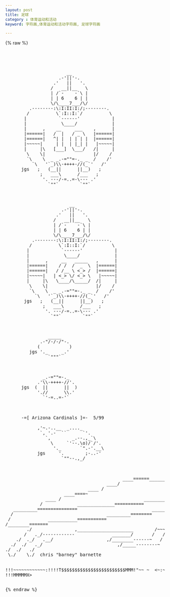 ```yaml
---
layout: post
title: 足球
category : 体育运动和活动
keyword: 字符画,体育运动和活动字符画, 足球字符画

---
```

{% raw %}
<pre>




                       __
                    .-'||'-.
                  .'   ||   '.
                 /   __||__   \
                 | /`-    -`\ |
                 | | 6    6 | |
                 \/\____7___/\/
         .--------:\:I:II:I:/;--------.
        /          \`:I::I:`/          \
       |            `------'            |
       |             \____/             |
       |      ,    __     ___    ,      |
       |======|   /  |   / _ \   |======|
       |======|   ^| |  | | | |  |======|
       |~~~~~|     | |  | |_| |   |~~~~~|
       |     |\   [___]  \___/   /|     |
        \    \|                  |/    /
        `\    \  _ _.-=""=-._ _  /    /'
          `\   '`_)\\-++++-//(_`'   /'
      jgs   ;   (__||      ||__)   ;
             ;   ___\      /___   ;
              '. ---/-=..=-\--- .'
                `""`        `""`



                        __
                     .-'||'-.
                   .'   ||   '.
                  /   __||__   \
                  | /`-    -`\ |
                  | | 6    6 | |
                  \/\____7___/\/
          .--------:\:I:II:I:/;--------.
         /          \`:I::I:`/          \
        |            `------'            |
        |             \____/             |
        |      ,     __   _____   ,      |
        |======|    / /  /  _  \  |======|
        |======|   / /__ \ <_> /  |======|
        |~~~~~|   | <_> \/ <_> \   |~~~~~|
        |     |\   \____/\_____/  /|     |
         \    \|                  |/    /
         `\    \  _ _.-=""=-._ _  /    /'
           `\   '`_)\\-++++-//(_`'   /'
       jgs   ;   (__||      ||__)   ;
              ;   ___\      /___   ;
               '. ---/-=..=-\--- .'
                 `""`        `""`



                _____   
             .-"/-/-/"-. 
            (           )
         jgs '._     _.' 
                `"""`



              _.-=""=-._ 
            .'\\-++++-//'.
      jgs  (  ||      ||  )
            './/      \\.'
              `'-=..=-'`



      -=[ Arizona Cardinals ]=-  5/99
             
            ,'~.-..__  _...._
             `, '.-  ``      `'.
               `,        _.--.,_`\
                 \     `'--.\o)/`/'.
                  '._       `".-'.__\
            jgs     '.        ;-..-'
                     `""--.,_/



                                            ____======______
                                      ____/                  \_
                               ____ /                          \===___
                      ____====~                                       \
               ____ /                               _________________  \
             /             ______________===========               /   |
   _________===============                            _________. (    )
  /                                   _________========          \|   /
 /              ___________===========                               /
/________=======                                            ___   __~
        ./                ,_____________________        /~~~   |/~
       /   ._/------------              _______/       /   /
    ./  ._/   .__/                    ,/________------~   /
  ./  ./   ._/                            ,/_____--------~
./  ./   ./
 \./    \./  chris "barney" barnette


!!!~~~~~~~~~~~~:<!!!!!!XXMMMMMMMM?????????##R$$$$$$$$$$$$$$$$$$$B
!!~~~~~~~~~~~<<!!!!!!X!!?!!!!!!!!!!!!!!!!!?!!!!!!MR$$$$$$$$B$$$$R
~~~~~~~~~~~~<!!!!!!!~~~<!!!!!!UWW$$$$$$$$$NWX!!!!!!!!?R$$8$$RBMMM
~~~~~~~~~~:!!!!!!~~~<!!!XW$$$$$$$$$$$$$$$$$$$$$$M!!!!!!!?R$RRMMMM
~~~~~~~~<!!!!~~~~~~!!U$$$$$$$$$$$$$$$$$$$$$$$$$$$$$X!!!!!!?BMMMMM
~~~~~~~!!!!~~~~~<!d$$$$$$$$$$$$$$$$$$$$$$$$$$$$$$$$$$X!!!!!!MMMMM
~~~~~<!!!~`~~~:X$$$$$$$$$$RT!!!!!!!!!!?#$$$$$$$$$RT!!!!!!!!!!MMMM
~~~~~!!~   ~<X$$$$$$$$$#!!!!!!!!!!!!!!!!!!?#?!!!!!!!!!!!!!!!!!MMM
~~~:!! <~~~:$$$$$$$$$R!!!!!!!!!!!!!!!!!!!!!!!!!!!!!XW@$$$!!:~!M!!
~<!!!  <~<@$$$$$$$$R!!!!!!!!!!!!!!!!!!!!!!!!XUW$$$$$$$$$$!~~~~!!!
~:!!  ~~<$$$$$$$$$%!!!!!!!!!!!!!!!!!!!XW@$$$$$$$$$$$$$$$$!~~~<!!!
<!!   ~<8$$$$$$$$R!!!!!!!!!!!!!XUW$$$$$$$$$$$$$$$$$$$$$$R<~~~!!!!
!!!  ~~@$$$$$$$$$!!!!!!!!!t$$$$$$$$$$$$$$$$$$$$$$$$$$$$M!~~~~!!!!
!!~'~~!$$$$$$$$$$!!!!!!!!!?$$$$$$$$$$$$$RT?!8$$$$$$$$MR!~~~`!!!!!
!! :~~X$$$$$$$$$$X!!!!!!!!!$$$$$$$*T?!!!!!!8$$$$$$$$RMM~~~~<!!!~~
!!~<~~!$$$$$$$$$$$X!!!!!!!!!#?!!!!!!!!!!!X$$$$$$$@R8M!~`~<<!!<~~~
!!!~~~<M$$$$$$$$$$$X!!!!!!!!!!!!!!!!!!!X$$$$$$R$MMMM~  ~ <~!~~~~~
!!X~~~~~$$$$$$$$$$$$$WX!!!!!!!!!!!!!U$$$$$$$$MRMMM~~~  ~~~~~~~~~~
!?!X~~~!!R$$$$$$$$$$$$$$$$NWWWW@$$$$$$$$$$$MMMMM~~  ~::~~~~~~~~~~
!!!HX:~~!!!R$$$$$$$$$$$$$$$$$$$$$$$$$$$$RMMMM!~~   <<~~~~~~~~~~~ 
!!XMMMX~>!!!!T$$$$$$$$$$$$$$$$$$$$$$$$MMM!"~~ ~  <~:~~~~~~~~~~~  
!!!MMMMMX><!!!!!?#$$$$$$$$$$$$$$$$$RM?~~~~~   :!~~~~~~~~~~~`~~   
!!!XMMMMMMMX!!!!!!!!!!!?T####?"~~~~~~~~  <:!!!!!~~~~~~~~~:~~~    
!X!MMMMMMMMMMMMXX!!!!!~!!<~~~~~~~~~ ::!!!!!!!~~~~~~~~:~  ~~~  Kevin T. Nemec

              ____            _                 
             |  _ \ __ _  ___| | _____ _ __ ___ 
             | |_) / _` |/ __| |/ / _ \ '__/ __|
             |  __/ (_| | (__|   <  __/ |  \__ \
             |_|   \__,_|\___|_|\_\___|_|  |___/ Kevin T. Nemec
                                   

                                                                     
                                                                     
                               $#####R                               
                       $TT?!X!!!!!!!!!!!!X!TT#$                      
                  $RT!!!!~~:::!!!!!!!!!!:::~!!!!TT$
                $T!!?~:!!!!!!!!!!!!!!!!!!!!!!!:~~!!TT$
             $RTX?~:!!!!!!!!!!!!!!!!!!!!!!!!!!!!!:~!!!T$
           $R?U?~!!!!!!!!!!!!!!!!!!!!!!!!!!!!!!!!!!!:~!!T$
          $T!T~:!!!!!!!!!!!!!!!!!!~!!!!!!!!!!!!!!!!!!!~!!?$
         $!!!~!!!!!!!!!!!!~~:!xiiUUUUiX!:~~!!!!!!!!!!!!!~!!$
        $?X!:!!!!!!!!!!!~:iW$$T##???###$$8U:~~!!!!!!!!!!!~!!$
       $T!!~!!!!!!!!!!~!X$$R?~       ~~~?TTT!~~!!!!!!!!!!!~!!$
       $!!~!!!!!!!!!!~!$$$$!     :::::~~~::~~:~~!!!!!!!!!!!~!!$
      $?!!~!!!!!!!!!!~!$$$$!::  !#T#####$$$$$$!~!!!!!!!!!!!~!!$
      $!H~!!!!!!!!!!!!~!#$$$U:~       :!8$$$$!~!!!!!!!!!!!!:~!#$
      $!!~!!!!!!!!!!!!!:~!T$$$8UUUiiUW$$$$T?~:!!!!!!!!!!!!!!~!~~~?$
      $!!~!!!!!!!!!!!!!!!::~~###TTTTTT#"~~:!!!!!!!!!!!!!!!!!~! ~~!$
      $!!~!!!!!!!!!!!!!!!!!!!!!!:::::!!!!!!!!!!!!!!!!~~~        ~!$
      $!!~!!!!!!!!!!!!!!!!!!!!!!!!!!!!!!!!!!!!!!!!~    !!!!!::   X$
      $!!~!!!!!!!!!!!!!!!!!!!!!!!!!!!!!!!!!!!!!~~ :!! ~!UUUUiUUW$
      $!!~!!!!!!!!!!!!!!!!!!!!!!    X!!!!!!!!~   !!!!:~!$
      $!UUX!!!!!!!!!!!!!!!!!!!!      W!!!!~~ ::: ~!$! ~!$
      $!$$$8!!!!!!!!!!!!!!!!!!!!    T!!!    ~!!!~ ~$X:~!$
      $!T$$$$U!!!!!!!!!!!!!!!!!!!T?!!~  ::   ~!!~: ~!~~!$
       $UUUUUUUUUU!!!!!!!!!!!!!!!!!!:  ~!!!  :!!!W!  ~ !$
                    $U!!!!~!!!!!!!!!!!!::  ~!!!!!$$U!:  ~~#TT$
                      $U!!!!!!!!!!!!!!!!!!::  ~~T$  $~ ::::~  ~~~#TT$
                        $U!!!!!!!!!!!!!!!!!!!!:  ~~##~ ~$ $8UUi::~~~!$
                          $U!!!!!!!!!!!!!!!!!!U8U::    ~TR$     $M~~!$
                             $UU!!!!!!!!!!!!U$    $Wi:   ~ ~~"##T!~~!$
                                  $UUUUUW$          $!~ !Uiu:::    ~!$
                                                    $W:~!$     $W~ :$$
                                                     $X~:!$    $T~ !$$
                                                      $U~ ~?TR$$! ~U$$
                                        Kevin T. Nemec $8i:   ~~  !$$$

pack.gif
$$$$$$$$$$$$$$$$$$$$$$$$$$$$$$$$$$$$
$$$$$$$$$$$$$$$$$*$$$$$$$$$$$$$$$$$$
$$$$$$$$$$$*T!=~``~~=?T*$$$$$$$$$$$$
$$$$$$$$*T~(xnHMMMMMHn.`~T$$$$$$$$$$
$$$$$$$T~.HMMMMMMMMMMMMMx(!T$$$$$$$$
$$$$$$!`nMMMMMM*****MMMMMMx~?$$$$$$$
$$$$$! HMMMM"(ueemeo.`"MMMMX~!$$$$$$
$$$$!~XMMMM i$"`   "**:~MMMM!~T$$$$$
$$$$!.MMMM~!$!  ....... ?MMMM:!$$$$$
$$$M!!MMMM!~$$. `""?$$# HMMMM!~$$$$$
$$$X~MMMMMMx`#$WeeW$*".HMMMMM!~ ~$$$
$$$X~MMMMMMMMn:.(((.xHMMMM"""`  ~$$$
$$$!~MMMMMMMMMMMMMMMMMMM"   :::.u$$$
$$$!:MMMMMMMMMMMGGMMMM"  ! ~$$$$$$$$
$$$XeXMMMMMMMMM!$$!M" .: !~~$$$$$$$$
$$$!$$WMMMMMMMMXTT~    ? `~ $$$$$$$$
$$$$WWeeeU?MM*MMMM. ":.!X:  *$$$$$$$
$$$$$$$$$$$W?XHMMMM!:.`~@$! . ""#*$$
$$$$$$$$$$$$WXMMMMMHXM+. "~ $$Wou ?$
$$$$$$$$$$$$$$WQ?MMMM?U$$o. `""*# H$
$$$$$$$$$$$$$$$$$$WW$$$$$$H !eu.. 8$ Kevin T. Nemec


$$$$$$$$$$$*"""""**$$$$$$$$$$$$$$$$$$$$$$$$$$$*Pigskin*$$$$$$$$$$$
$$$$$$$$$"         .d**$$$$$$$$$$$$$$$$$$$$$$$$$$$$$$$$$$$$$$$$$$$
$$$$$$$$         z$"    ^"$$$$$$$$$$$$$$$$$$$$$$$$$$$$$$$$$$$$$$$$
$$$$$$$F      .d*"         ^*$$$$$$$$$$$$$$$$$$$$$$$$$$$$$$$$$$$$$
$$$$$$$F    z$"$cd"           "$$$$$$$$$$$$$$$$$$$$$$$$$$$$$$$$$$$
$$$$$$$F .d*" zb*beP            "$$$$$$$$$$$$$$$$$$$$$$$$$$$$$$$$$
$$$$$$$b$"      d*$.e"            *$$$$$$$$$$$$$$$$$$$$$$$$$$$$$$$
$$$$$$$$         ze*c.d            "$$$$$$$$$$$$$$$$$$$$$$$$$$$$$$
$$$$$$$$r          dP$.e"           ^$$$$$$$$$$$$$$$$$$$$$$$$$$$$$
$$$$$$$$$           .d$c.d           ^$$$$$$$$$$$$$$$$$$$$$$$$$$$$
$$$$$$$$$F            e$b.zr          ^$$$$$$$$$$$$$$$$$$$$$$$$$$$
$$$$$$$$$$.            .K$c.e          3$$$$$$$$$$$$$$$$$$$$$$$$$$
$$$$$$$$$$$           ^  e$b z=         $$$$$$$$$$$$$$$$$$$$$$$$$$
$$$$$$$$$$$$            " .$$L.e        4$$$$$$$$$$$$$$$$$$$$$$$$$
$$$$$$$$$$$$$.            " .*$ .r      z$$$$$$$$$$$$$$$$$$$$$$$$$
$$$$$$$$$$$$$$c            " .$$L.z  .d*"$$$$$$$$$$$$$$$$$$$$$$$$$
$$$$$$$$$$$$$$$$c            " J$E z$"   $$$$$$$$$$$$$$$$$$$$$$$$$
$$$$$$$$$$$$$$$$$$c           "".$P"     $$$$$$$$$$$$$$$$$$$$$$$$$
$$$$$$$$$$$$$$$$$$$$e.        z$"       .$$$$$$$$$$$$$$$$$$$$$$$$$
$$$$$$$$$$$$$$$$$$$$$$$c.  .dP"         $$$$$$$$$$$$$$$$$$$$$$$$$$
$$$$$$$$$$$$$$$$$$$$$$$$$$$E.         z$$$$$$$$$$$$$$$$$$$$$$$$$$$
$$$$$$$$$$$$$$$$$$$$$$$$$$$$$$$$$ee$$$$$$$$$$$$$$$$$$$$$$$$$$$$$$$
$$$$$$$$$$$$$$$$$$$$$$$$$$$$$$$$$$$$$$$$$$$$$$$$$$$$$$$$$$$$$$$$$$
$$$$$$$$$$$$$$$$$$$$$$$$$$$$$$$$$$$$$$$$$$$$$$$$$$$$Gilo94'$$$$$$$

                             ...                                 
                      .zd$$$$$$$$$$$$$ec.         Helmet                
                   .d$$$$$$$$$$$$$$$$$$$$$b.                      
                 e$$$$$$$$$$$$$$$$$$$$$$$$$$$c                    
               z$$$$$$$$$$$$$$$$$$$$$$$$$$$$$$$.                  
              $$$$$$$$$$$$$$$$$$$$$$$$$$$$$$$$$$c                 
             $$$$$$$$$$$$$$$$$$$$$$$$$$$$$$$$$$$$L                
            $$$$$$$$$$$$$$$$$$$$$$$$$$$$$$$$$$$$$$r               
           4$$$$$$$$$$$$$$$$$$$$$$$$$$$$$$$$$$$$$$$               
           *$$$$$$$$$$$$$$$$$$$$$$$$$$$$$$$$$$$$$$$               
                  ""**$$$$$$$$$$$$$$$$$$$$$$$$$$$$$r              
                       "$$$$$$$$$$$$$$$$$$$$$$$$$$$"              
                        3$$$$$$$$$$$$$$$$$$$$$$$$$$               
                         $$$$$$$$$$$$$$$$$$$$$$$$$$               
                         $$$$$$"""*$$$$$$$$$$$$$$$F               
                         $$$$$L   4$$$$$$$$$$$$$$P                
                         $$$$$$bee$$$$$$$$$$$$$$"                 
            4eeeed$$$$$$$$$$$$$$$$$$$$$$$$$$$$P                   
                    .ze$$$$$$$$$$$$$$$$$$$$$*                     
              .ee$**"    ^$$$$$$$$$$$$$$$*"                       
             ""            "*$$$$$$$$P""   Gilo94'                          
                                                   </pre>
{% endraw %}
